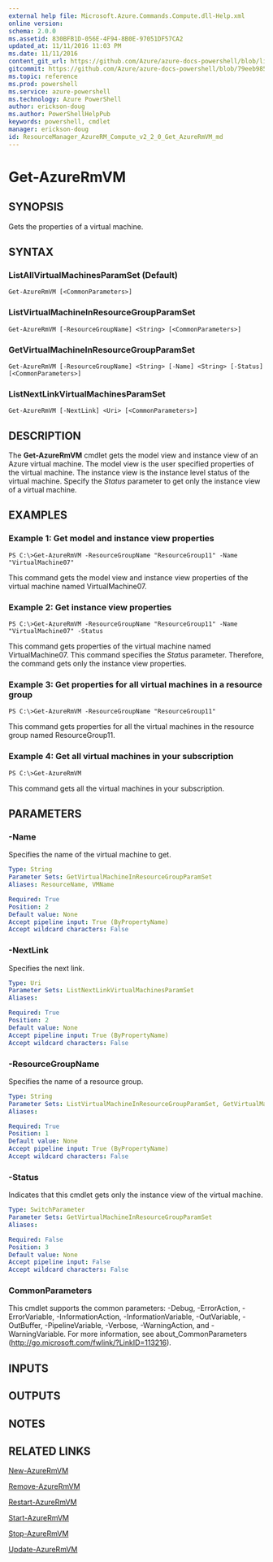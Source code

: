 ```yaml
---
external help file: Microsoft.Azure.Commands.Compute.dll-Help.xml
online version: 
schema: 2.0.0
ms.assetid: 830BFB1D-056E-4F94-8B0E-97051DF57CA2
updated_at: 11/11/2016 11:03 PM
ms.date: 11/11/2016
content_git_url: https://github.com/Azure/azure-docs-powershell/blob/live/azureps-cmdlets-docs/ResourceManager/AzureRM.Compute/v2.2.0/Get-AzureRmVM.md
gitcommit: https://github.com/Azure/azure-docs-powershell/blob/79eeb985ea480979357fb4695832a0c3d29a48bf/azureps-cmdlets-docs/ResourceManager/AzureRM.Compute/v2.2.0/Get-AzureRmVM.md
ms.topic: reference
ms.prod: powershell
ms.service: azure-powershell
ms.technology: Azure PowerShell
author: erickson-doug
ms.author: PowerShellHelpPub
keywords: powershell, cmdlet
manager: erickson-doug
id: ResourceManager_AzureRM_Compute_v2_2_0_Get_AzureRmVM_md
---
```


# Get-AzureRmVM

## SYNOPSIS
Gets the properties of a virtual machine.

## SYNTAX

### ListAllVirtualMachinesParamSet (Default)
```
Get-AzureRmVM [<CommonParameters>]
```

### ListVirtualMachineInResourceGroupParamSet
```
Get-AzureRmVM [-ResourceGroupName] <String> [<CommonParameters>]
```

### GetVirtualMachineInResourceGroupParamSet
```
Get-AzureRmVM [-ResourceGroupName] <String> [-Name] <String> [-Status] [<CommonParameters>]
```

### ListNextLinkVirtualMachinesParamSet
```
Get-AzureRmVM [-NextLink] <Uri> [<CommonParameters>]
```

## DESCRIPTION
The **Get-AzureRmVM** cmdlet gets the model view and instance view of an Azure virtual machine.
The model view is the user specified properties of the virtual machine.
The instance view is the instance level status of the virtual machine.
Specify the *Status* parameter to get only the instance view of a virtual machine.

## EXAMPLES

### Example 1: Get model and instance view properties
```
PS C:\>Get-AzureRmVM -ResourceGroupName "ResourceGroup11" -Name "VirtualMachine07"
```

This command gets the model view and instance view properties of the virtual machine named VirtualMachine07.

### Example 2: Get instance view properties
```
PS C:\>Get-AzureRmVM -ResourceGroupName "ResourceGroup11" -Name "VirtualMachine07" -Status
```

This command gets properties of the virtual machine named VirtualMachine07.
This command specifies the *Status* parameter.
Therefore, the command gets only the instance view properties.

### Example 3: Get properties for all virtual machines in a resource group
```
PS C:\>Get-AzureRmVM -ResourceGroupName "ResourceGroup11"
```

This command gets properties for all the virtual machines in the resource group named ResourceGroup11.

### Example 4: Get all virtual machines in your subscription
```
PS C:\>Get-AzureRmVM
```

This command gets all the virtual machines in your subscription.

## PARAMETERS

### -Name
Specifies the name of the virtual machine to get.

```yaml
Type: String
Parameter Sets: GetVirtualMachineInResourceGroupParamSet
Aliases: ResourceName, VMName

Required: True
Position: 2
Default value: None
Accept pipeline input: True (ByPropertyName)
Accept wildcard characters: False
```

### -NextLink
Specifies the next link.

```yaml
Type: Uri
Parameter Sets: ListNextLinkVirtualMachinesParamSet
Aliases: 

Required: True
Position: 2
Default value: None
Accept pipeline input: True (ByPropertyName)
Accept wildcard characters: False
```

### -ResourceGroupName
Specifies the name of a resource group.

```yaml
Type: String
Parameter Sets: ListVirtualMachineInResourceGroupParamSet, GetVirtualMachineInResourceGroupParamSet
Aliases: 

Required: True
Position: 1
Default value: None
Accept pipeline input: True (ByPropertyName)
Accept wildcard characters: False
```

### -Status
Indicates that this cmdlet gets only the instance view of the virtual machine.

```yaml
Type: SwitchParameter
Parameter Sets: GetVirtualMachineInResourceGroupParamSet
Aliases: 

Required: False
Position: 3
Default value: None
Accept pipeline input: False
Accept wildcard characters: False
```

### CommonParameters
This cmdlet supports the common parameters: -Debug, -ErrorAction, -ErrorVariable, -InformationAction, -InformationVariable, -OutVariable, -OutBuffer, -PipelineVariable, -Verbose, -WarningAction, and -WarningVariable. For more information, see about_CommonParameters (http://go.microsoft.com/fwlink/?LinkID=113216).

## INPUTS

## OUTPUTS

## NOTES

## RELATED LINKS

[New-AzureRmVM](xref:ResourceManager/AzureRM.Compute/v2.2.0/New-AzureRmVM.md)

[Remove-AzureRmVM](xref:ResourceManager/AzureRM.Compute/v2.2.0/Remove-AzureRmVM.md)

[Restart-AzureRmVM](xref:ResourceManager/AzureRM.Compute/v2.2.0/Restart-AzureRmVM.md)

[Start-AzureRmVM](xref:ResourceManager/AzureRM.Compute/v2.2.0/Start-AzureRmVM.md)

[Stop-AzureRmVM](xref:ResourceManager/AzureRM.Compute/v2.2.0/Stop-AzureRmVM.md)

[Update-AzureRmVM](xref:ResourceManager/AzureRM.Compute/v2.2.0/Update-AzureRmVM.md)


